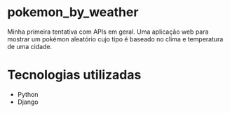 # pokemon_by_weather
Minha primeira tentativa com APIs em geral.
Uma aplicação web para mostrar um pokémon aleatório cujo tipo é baseado no clima e temperatura de uma cidade.

# Tecnologias utilizadas
* Python
* Django
	
